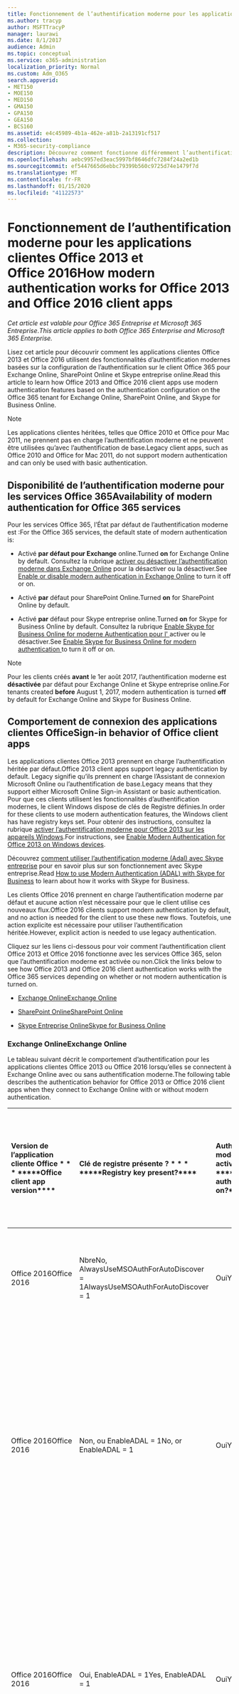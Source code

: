 ```yaml
---
title: Fonctionnement de l’authentification moderne pour les applications clientes Office 2013 et Office 2016
ms.author: tracyp
author: MSFTTracyP
manager: laurawi
ms.date: 8/1/2017
audience: Admin
ms.topic: conceptual
ms.service: o365-administration
localization_priority: Normal
ms.custom: Adm_O365
search.appverid:
- MET150
- MOE150
- MED150
- GMA150
- GPA150
- GEA150
- BCS160
ms.assetid: e4c45989-4b1a-462e-a81b-2a13191cf517
ms.collection:
- M365-security-compliance
description: Découvrez comment fonctionne différemment l’authentification moderne Office 365 pour les applications clientes Office 2013 et 2016.
ms.openlocfilehash: aebc9957ed3eac5997bf8646dfc7284f24a2ed1b
ms.sourcegitcommit: ef5447665d6ebbc79399b560c9725d74e1479f7d
ms.translationtype: MT
ms.contentlocale: fr-FR
ms.lasthandoff: 01/15/2020
ms.locfileid: "41122573"
---
```

# <a name="how-modern-authentication-works-for-office-2013-and-office-2016-client-apps"></a><span data-ttu-id="f85c4-103">Fonctionnement de l’authentification moderne pour les applications clientes Office 2013 et Office 2016</span><span class="sxs-lookup"><span data-stu-id="f85c4-103">How modern authentication works for Office 2013 and Office 2016 client apps</span></span>

<span data-ttu-id="f85c4-104">*Cet article est valable pour Office 365 Entreprise et Microsoft 365 Entreprise*.</span><span class="sxs-lookup"><span data-stu-id="f85c4-104">*This article applies to both Office 365 Enterprise and Microsoft 365 Enterprise.*</span></span>

<span data-ttu-id="f85c4-105">Lisez cet article pour découvrir comment les applications clientes Office 2013 et Office 2016 utilisent des fonctionnalités d’authentification modernes basées sur la configuration de l’authentification sur le client Office 365 pour Exchange Online, SharePoint Online et Skype entreprise online.</span><span class="sxs-lookup"><span data-stu-id="f85c4-105">Read this article to learn how Office 2013 and Office 2016 client apps use modern authentication features based on the authentication configuration on the Office 365 tenant for Exchange Online, SharePoint Online, and Skype for Business Online.</span></span>

> [!NOTE]
> <span data-ttu-id="f85c4-106">Les applications clientes héritées, telles que Office 2010 et Office pour Mac 2011, ne prennent pas en charge l’authentification moderne et ne peuvent être utilisées qu’avec l’authentification de base.</span><span class="sxs-lookup"><span data-stu-id="f85c4-106">Legacy client apps, such as Office 2010 and Office for Mac 2011, do not support modern authentication and can only be used with basic authentication.</span></span>

## <a name="availability-of-modern-authentication-for-office-365-services"></a><span data-ttu-id="f85c4-107">Disponibilité de l’authentification moderne pour les services Office 365</span><span class="sxs-lookup"><span data-stu-id="f85c4-107">Availability of modern authentication for Office 365 services</span></span>

<span data-ttu-id="f85c4-108">Pour les services Office 365, l’État par défaut de l’authentification moderne est :</span><span class="sxs-lookup"><span data-stu-id="f85c4-108">For the Office 365 services, the default state of modern authentication is:</span></span>
  
- <span data-ttu-id="f85c4-109">Activé **par défaut pour Exchange** online.</span><span class="sxs-lookup"><span data-stu-id="f85c4-109">Turned **on** for Exchange Online by default.</span></span> <span data-ttu-id="f85c4-110">Consultez la rubrique [activer ou désactiver l’authentification moderne dans Exchange Online](https://support.office.com/article/58018196-f918-49cd-8238-56f57f38d662) pour la désactiver ou la désactiver.</span><span class="sxs-lookup"><span data-stu-id="f85c4-110">See [Enable or disable modern authentication in Exchange Online](https://support.office.com/article/58018196-f918-49cd-8238-56f57f38d662) to turn it off or on.</span></span> 
    
- <span data-ttu-id="f85c4-111">Activé **par** défaut pour SharePoint Online.</span><span class="sxs-lookup"><span data-stu-id="f85c4-111">Turned **on** for SharePoint Online by default.</span></span> 
    
- <span data-ttu-id="f85c4-112">Activé **par** défaut pour Skype entreprise online.</span><span class="sxs-lookup"><span data-stu-id="f85c4-112">Turned **on** for Skype for Business Online by default.</span></span> <span data-ttu-id="f85c4-113">Consultez la rubrique [Enable Skype for Business Online for moderne Authentication pour l' ](https://social.technet.microsoft.com/wiki/contents/articles/34339.skype-for-business-online-enable-your-tenant-for-modern-authentication.aspx)activer ou le désactiver.</span><span class="sxs-lookup"><span data-stu-id="f85c4-113">See [Enable Skype for Business Online for modern authentication ](https://social.technet.microsoft.com/wiki/contents/articles/34339.skype-for-business-online-enable-your-tenant-for-modern-authentication.aspx)to turn it off or on.</span></span>

> [!NOTE]
> <span data-ttu-id="f85c4-114">Pour les clients créés **avant** le 1er août 2017, l’authentification moderne est **désactivée** par défaut pour Exchange Online et Skype entreprise online.</span><span class="sxs-lookup"><span data-stu-id="f85c4-114">For tenants created **before** August 1, 2017, modern authentication is turned **off** by default for Exchange Online and Skype for Business Online.</span></span>
    
## <a name="sign-in-behavior-of-office-client-apps"></a><span data-ttu-id="f85c4-115">Comportement de connexion des applications clientes Office</span><span class="sxs-lookup"><span data-stu-id="f85c4-115">Sign-in behavior of Office client apps</span></span>

<span data-ttu-id="f85c4-116">Les applications clientes Office 2013 prennent en charge l’authentification héritée par défaut.</span><span class="sxs-lookup"><span data-stu-id="f85c4-116">Office 2013 client apps support legacy authentication by default.</span></span> <span data-ttu-id="f85c4-117">Legacy signifie qu’ils prennent en charge l’Assistant de connexion Microsoft Online ou l’authentification de base.</span><span class="sxs-lookup"><span data-stu-id="f85c4-117">Legacy means that they support either Microsoft Online Sign-in Assistant or basic authentication.</span></span> <span data-ttu-id="f85c4-118">Pour que ces clients utilisent les fonctionnalités d’authentification modernes, le client Windows dispose de clés de Registre définies.</span><span class="sxs-lookup"><span data-stu-id="f85c4-118">In order for these clients to use modern authentication features, the Windows client has have registry keys set.</span></span> <span data-ttu-id="f85c4-119">Pour obtenir des instructions, consultez la rubrique [activer l’authentification moderne pour Office 2013 sur les appareils Windows](https://support.office.com/article/7dc1c01a-090f-4971-9677-f1b192d6c910).</span><span class="sxs-lookup"><span data-stu-id="f85c4-119">For instructions, see [Enable Modern Authentication for Office 2013 on Windows devices](https://support.office.com/article/7dc1c01a-090f-4971-9677-f1b192d6c910).</span></span>
  
<span data-ttu-id="f85c4-120">Découvrez [comment utiliser l’authentification moderne (Adal) avec Skype entreprise](https://go.microsoft.com/fwlink/p/?LinkId=785431) pour en savoir plus sur son fonctionnement avec Skype entreprise.</span><span class="sxs-lookup"><span data-stu-id="f85c4-120">Read [How to use Modern Authentication (ADAL) with Skype for Business](https://go.microsoft.com/fwlink/p/?LinkId=785431) to learn about how it works with Skype for Business.</span></span> 
  
<span data-ttu-id="f85c4-121">Les clients Office 2016 prennent en charge l’authentification moderne par défaut et aucune action n’est nécessaire pour que le client utilise ces nouveaux flux.</span><span class="sxs-lookup"><span data-stu-id="f85c4-121">Office 2016 clients support modern authentication by default, and no action is needed for the client to use these new flows.</span></span> <span data-ttu-id="f85c4-122">Toutefois, une action explicite est nécessaire pour utiliser l’authentification héritée.</span><span class="sxs-lookup"><span data-stu-id="f85c4-122">However, explicit action is needed to use legacy authentication.</span></span>
  
<span data-ttu-id="f85c4-123">Cliquez sur les liens ci-dessous pour voir comment l’authentification client Office 2013 et Office 2016 fonctionne avec les services Office 365, selon que l’authentification moderne est activée ou non.</span><span class="sxs-lookup"><span data-stu-id="f85c4-123">Click the links below to see how Office 2013 and Office 2016 client authentication works with the Office 365 services depending on whether or not modern authentication is turned on.</span></span>
  
- [<span data-ttu-id="f85c4-124">Exchange Online</span><span class="sxs-lookup"><span data-stu-id="f85c4-124">Exchange Online</span></span>](modern-auth-for-office-2013-and-2016.md#BK_EchangeOnline)
    
- [<span data-ttu-id="f85c4-125">SharePoint Online</span><span class="sxs-lookup"><span data-stu-id="f85c4-125">SharePoint Online</span></span>](modern-auth-for-office-2013-and-2016.md#BK_SharePointOnline)
    
- [<span data-ttu-id="f85c4-126">Skype Entreprise Online</span><span class="sxs-lookup"><span data-stu-id="f85c4-126">Skype for Business Online</span></span>](modern-auth-for-office-2013-and-2016.md#BK_SFBO)
    
<span data-ttu-id="f85c4-127"><a name="BK_EchangeOnline"> </a></span><span class="sxs-lookup"><span data-stu-id="f85c4-127"></span></span>
### <a name="exchange-online"></a><span data-ttu-id="f85c4-128">Exchange Online</span><span class="sxs-lookup"><span data-stu-id="f85c4-128">Exchange Online</span></span>

<span data-ttu-id="f85c4-129">Le tableau suivant décrit le comportement d’authentification pour les applications clientes Office 2013 ou Office 2016 lorsqu’elles se connectent à Exchange Online avec ou sans authentification moderne.</span><span class="sxs-lookup"><span data-stu-id="f85c4-129">The following table describes the authentication behavior for Office 2013 or Office 2016 client apps when they connect to Exchange Online with or without modern authentication.</span></span>
  
|<span data-ttu-id="f85c4-130">Version de l’application cliente Office \* \* \* \*</span><span class="sxs-lookup"><span data-stu-id="f85c4-130">\*\*\*\*Office client app version\*\*\*\*</span></span>|<span data-ttu-id="f85c4-131">Clé de registre présente ? \* \* \* \*</span><span class="sxs-lookup"><span data-stu-id="f85c4-131">\*\*\*\*Registry key present?\*\*\*\*</span></span>|<span data-ttu-id="f85c4-132">Authentification moderne activée ? \* \* \* \*</span><span class="sxs-lookup"><span data-stu-id="f85c4-132">\*\*\*\*Modern authentication on?\*\*\*\*</span></span>|<span data-ttu-id="f85c4-133">Comportement d’authentification avec l’authentification moderne activée pour le client (par défaut) \* \* \* \*</span><span class="sxs-lookup"><span data-stu-id="f85c4-133">\*\*\*\*Authentication behavior with modern authentication turned on for the tenant (default)\*\*\*\*</span></span>|<span data-ttu-id="f85c4-134">Comportement d’authentification avec l’authentification moderne désactivée pour le client \* \* \* \*</span><span class="sxs-lookup"><span data-stu-id="f85c4-134">\*\*\*\*Authentication behavior with modern authentication turned off for the tenant\*\*\*\*</span></span>|
|:-----|:-----|:-----|:-----|:-----|
|<span data-ttu-id="f85c4-135">Office 2016</span><span class="sxs-lookup"><span data-stu-id="f85c4-135">Office 2016</span></span>  <br/> |<span data-ttu-id="f85c4-136">Nbre</span><span class="sxs-lookup"><span data-stu-id="f85c4-136">No,</span></span> <br> <span data-ttu-id="f85c4-137">AlwaysUseMSOAuthForAutoDiscover = 1</span><span class="sxs-lookup"><span data-stu-id="f85c4-137">AlwaysUseMSOAuthForAutoDiscover = 1</span></span> <br/> |<span data-ttu-id="f85c4-138">Oui</span><span class="sxs-lookup"><span data-stu-id="f85c4-138">Yes</span></span>  <br/> |<span data-ttu-id="f85c4-139">Force l’authentification moderne sur Outlook 2010, 2013 ou 2016</span><span class="sxs-lookup"><span data-stu-id="f85c4-139">Forces modern authentication on Outlook 2010, 2013 or 2016</span></span> <br/> [<span data-ttu-id="f85c4-140">Plus d’informations</span><span class="sxs-lookup"><span data-stu-id="f85c4-140">More info</span></span>](https://support.microsoft.com/help/3126599/outlook-prompts-for-password-when-modern-authentication-is-enabled)|<span data-ttu-id="f85c4-141">Force l’authentification moderne dans le client Outlook.</span><span class="sxs-lookup"><span data-stu-id="f85c4-141">Forces modern authentication within the Outlook client.</span></span><br/> |
|<span data-ttu-id="f85c4-142">Office 2016</span><span class="sxs-lookup"><span data-stu-id="f85c4-142">Office 2016</span></span>  <br/> |<span data-ttu-id="f85c4-143">Non, ou EnableADAL = 1</span><span class="sxs-lookup"><span data-stu-id="f85c4-143">No, or EnableADAL = 1</span></span>  <br/> |<span data-ttu-id="f85c4-144">Oui</span><span class="sxs-lookup"><span data-stu-id="f85c4-144">Yes</span></span>  <br/> |<span data-ttu-id="f85c4-145">L’authentification moderne est tentée en premier.</span><span class="sxs-lookup"><span data-stu-id="f85c4-145">Modern authentication is attempted first.</span></span> <span data-ttu-id="f85c4-146">Si le serveur refuse une connexion d’authentification moderne, l’authentification de base est alors utilisée.</span><span class="sxs-lookup"><span data-stu-id="f85c4-146">If the server refuses a modern authentication connection, then basic authentication is used.</span></span> <span data-ttu-id="f85c4-147">Le serveur refuse l’authentification moderne lorsque le client n’est pas activé.</span><span class="sxs-lookup"><span data-stu-id="f85c4-147">Server refuses modern authentication when the tenant is not enabled.</span></span>  <br/> |<span data-ttu-id="f85c4-148">L’authentification moderne est tentée en premier.</span><span class="sxs-lookup"><span data-stu-id="f85c4-148">Modern authentication is attempted first.</span></span> <span data-ttu-id="f85c4-149">Si le serveur refuse une connexion d’authentification moderne, l’authentification de base est alors utilisée.</span><span class="sxs-lookup"><span data-stu-id="f85c4-149">If the server refuses a modern authentication connection, then basic authentication is used.</span></span> <span data-ttu-id="f85c4-150">Le serveur refuse l’authentification moderne lorsque le client n’est pas activé.</span><span class="sxs-lookup"><span data-stu-id="f85c4-150">Server refuses modern authentication when the tenant is not enabled.</span></span>  <br/> |
|<span data-ttu-id="f85c4-151">Office 2016</span><span class="sxs-lookup"><span data-stu-id="f85c4-151">Office 2016</span></span>  <br/> |<span data-ttu-id="f85c4-152">Oui, EnableADAL = 1</span><span class="sxs-lookup"><span data-stu-id="f85c4-152">Yes, EnableADAL = 1</span></span>  <br/> |<span data-ttu-id="f85c4-153">Oui</span><span class="sxs-lookup"><span data-stu-id="f85c4-153">Yes</span></span>  <br/> |<span data-ttu-id="f85c4-154">L’authentification moderne est tentée en premier.</span><span class="sxs-lookup"><span data-stu-id="f85c4-154">Modern authentication is attempted first.</span></span> <span data-ttu-id="f85c4-155">Si le serveur refuse une connexion d’authentification moderne, l’authentification de base est alors utilisée.</span><span class="sxs-lookup"><span data-stu-id="f85c4-155">If the server refuses a modern authentication connection, then basic authentication is used.</span></span> <span data-ttu-id="f85c4-156">Le serveur refuse l’authentification moderne lorsque le client n’est pas activé.</span><span class="sxs-lookup"><span data-stu-id="f85c4-156">Server refuses modern authentication when the tenant is not enabled.</span></span>  <br/> |<span data-ttu-id="f85c4-157">L’authentification moderne est tentée en premier.</span><span class="sxs-lookup"><span data-stu-id="f85c4-157">Modern authentication is attempted first.</span></span> <span data-ttu-id="f85c4-158">Si le serveur refuse une connexion d’authentification moderne, l’authentification de base est alors utilisée.</span><span class="sxs-lookup"><span data-stu-id="f85c4-158">If the server refuses a modern authentication connection, then basic authentication is used.</span></span> <span data-ttu-id="f85c4-159">Le serveur refuse l’authentification moderne lorsque le client n’est pas activé.</span><span class="sxs-lookup"><span data-stu-id="f85c4-159">Server refuses modern authentication when the tenant is not enabled.</span></span>  <br/> |
|<span data-ttu-id="f85c4-160">Office 2016</span><span class="sxs-lookup"><span data-stu-id="f85c4-160">Office 2016</span></span>  <br/> |<span data-ttu-id="f85c4-161">Oui, EnableADAL = 0</span><span class="sxs-lookup"><span data-stu-id="f85c4-161">Yes, EnableADAL=0</span></span>  <br/> |<span data-ttu-id="f85c4-162">Non</span><span class="sxs-lookup"><span data-stu-id="f85c4-162">No</span></span>  <br/> |<span data-ttu-id="f85c4-163">Authentification de base</span><span class="sxs-lookup"><span data-stu-id="f85c4-163">Basic authentication</span></span>  <br/> |<span data-ttu-id="f85c4-164">Authentification de base</span><span class="sxs-lookup"><span data-stu-id="f85c4-164">Basic authentication</span></span>  <br/> |
|<span data-ttu-id="f85c4-165">Office 2013</span><span class="sxs-lookup"><span data-stu-id="f85c4-165">Office 2013</span></span>  <br/> |<span data-ttu-id="f85c4-166">Non</span><span class="sxs-lookup"><span data-stu-id="f85c4-166">No</span></span>  <br/> |<span data-ttu-id="f85c4-167">Non</span><span class="sxs-lookup"><span data-stu-id="f85c4-167">No</span></span>  <br/> |<span data-ttu-id="f85c4-168">Authentification de base</span><span class="sxs-lookup"><span data-stu-id="f85c4-168">Basic authentication</span></span>  <br/> |<span data-ttu-id="f85c4-169">Authentification de base</span><span class="sxs-lookup"><span data-stu-id="f85c4-169">Basic authentication</span></span>  <br/> |
|<span data-ttu-id="f85c4-170">Office 2013</span><span class="sxs-lookup"><span data-stu-id="f85c4-170">Office 2013</span></span>  <br/> |<span data-ttu-id="f85c4-171">Oui, EnableADAL = 1</span><span class="sxs-lookup"><span data-stu-id="f85c4-171">Yes, EnableADAL = 1</span></span>  <br/> |<span data-ttu-id="f85c4-172">Oui</span><span class="sxs-lookup"><span data-stu-id="f85c4-172">Yes</span></span>  <br/> |<span data-ttu-id="f85c4-173">L’authentification moderne est tentée en premier.</span><span class="sxs-lookup"><span data-stu-id="f85c4-173">Modern authentication is attempted first.</span></span> <span data-ttu-id="f85c4-174">Si le serveur refuse une connexion d’authentification moderne, l’authentification de base est alors utilisée.</span><span class="sxs-lookup"><span data-stu-id="f85c4-174">If the server refuses a modern authentication connection, then basic authentication is used.</span></span> <span data-ttu-id="f85c4-175">Le serveur refuse l’authentification moderne lorsque le client n’est pas activé.</span><span class="sxs-lookup"><span data-stu-id="f85c4-175">Server refuses modern authentication when the tenant is not enabled.</span></span>  <br/> |<span data-ttu-id="f85c4-176">L’authentification moderne est tentée en premier.</span><span class="sxs-lookup"><span data-stu-id="f85c4-176">Modern authentication is attempted first.</span></span> <span data-ttu-id="f85c4-177">Si le serveur refuse une connexion d’authentification moderne, l’authentification de base est alors utilisée.</span><span class="sxs-lookup"><span data-stu-id="f85c4-177">If the server refuses a modern authentication connection, then basic authentication is used.</span></span> <span data-ttu-id="f85c4-178">Le serveur refuse l’authentification moderne lorsque le client n’est pas activé.</span><span class="sxs-lookup"><span data-stu-id="f85c4-178">Server refuses modern authentication when the tenant is not enabled.</span></span>  <br/> |
   
<span data-ttu-id="f85c4-179"><a name="BK_SharePointOnline"> </a></span><span class="sxs-lookup"><span data-stu-id="f85c4-179"></span></span>
### <a name="sharepoint-online"></a><span data-ttu-id="f85c4-180">SharePoint Online</span><span class="sxs-lookup"><span data-stu-id="f85c4-180">SharePoint Online</span></span>

<span data-ttu-id="f85c4-181">Le tableau suivant décrit le comportement d’authentification pour les applications clientes Office 2013 ou Office 2016 lorsqu’elles se connectent à SharePoint Online avec ou sans authentification moderne.</span><span class="sxs-lookup"><span data-stu-id="f85c4-181">The following table describes the authentication behavior for Office 2013 or Office 2016 client apps when they connect to SharePoint Online with or without modern authentication.</span></span>
  
|<span data-ttu-id="f85c4-182">Version de l’application cliente Office \* \* \* \*</span><span class="sxs-lookup"><span data-stu-id="f85c4-182">\*\*\*\*Office client app version\*\*\*\*</span></span>|<span data-ttu-id="f85c4-183">Clé de registre présente ? \* \* \* \*</span><span class="sxs-lookup"><span data-stu-id="f85c4-183">\*\*\*\*Registry key present?\*\*\*\*</span></span>|<span data-ttu-id="f85c4-184">Authentification moderne activée ? \* \* \* \*</span><span class="sxs-lookup"><span data-stu-id="f85c4-184">\*\*\*\*Modern authentication on?\*\*\*\*</span></span>|<span data-ttu-id="f85c4-185">Comportement d’authentification avec l’authentification moderne activée pour le client (par défaut) \* \* \* \*</span><span class="sxs-lookup"><span data-stu-id="f85c4-185">\*\*\*\*Authentication behavior with modern authentication turned on for the tenant (default)\*\*\*\*</span></span>|<span data-ttu-id="f85c4-186">Comportement d’authentification avec l’authentification moderne désactivée pour le client \* \* \* \*</span><span class="sxs-lookup"><span data-stu-id="f85c4-186">\*\*\*\*Authentication behavior with modern authentication turned off for the tenant\*\*\*\*</span></span>|
|:-----|:-----|:-----|:-----|:-----|
|<span data-ttu-id="f85c4-187">Office 2016</span><span class="sxs-lookup"><span data-stu-id="f85c4-187">Office 2016</span></span>  <br/> |<span data-ttu-id="f85c4-188">Non, ou EnableADAL = 1</span><span class="sxs-lookup"><span data-stu-id="f85c4-188">No, or EnableADAL = 1</span></span>  <br/> |<span data-ttu-id="f85c4-189">Oui</span><span class="sxs-lookup"><span data-stu-id="f85c4-189">Yes</span></span>  <br/> |<span data-ttu-id="f85c4-190">Authentification moderne uniquement.</span><span class="sxs-lookup"><span data-stu-id="f85c4-190">Modern authentication only.</span></span>  <br/> |<span data-ttu-id="f85c4-191">Échec de la connexion.</span><span class="sxs-lookup"><span data-stu-id="f85c4-191">Failure to connect.</span></span>  <br/> |
|<span data-ttu-id="f85c4-192">Office 2016</span><span class="sxs-lookup"><span data-stu-id="f85c4-192">Office 2016</span></span>  <br/> |<span data-ttu-id="f85c4-193">Oui, EnableADAL = 1</span><span class="sxs-lookup"><span data-stu-id="f85c4-193">Yes, EnableADAL = 1</span></span>  <br/> |<span data-ttu-id="f85c4-194">Oui</span><span class="sxs-lookup"><span data-stu-id="f85c4-194">Yes</span></span>  <br/> |<span data-ttu-id="f85c4-195">Authentification moderne uniquement.</span><span class="sxs-lookup"><span data-stu-id="f85c4-195">Modern authentication only.</span></span>  <br/> |<span data-ttu-id="f85c4-196">Échec de la connexion.</span><span class="sxs-lookup"><span data-stu-id="f85c4-196">Failure to connect.</span></span>  <br/> |
|<span data-ttu-id="f85c4-197">Office 2016</span><span class="sxs-lookup"><span data-stu-id="f85c4-197">Office 2016</span></span>  <br/> |<span data-ttu-id="f85c4-198">Oui, EnableADAL = 0</span><span class="sxs-lookup"><span data-stu-id="f85c4-198">Yes, EnableADAL = 0</span></span>  <br/> |<span data-ttu-id="f85c4-199">Non</span><span class="sxs-lookup"><span data-stu-id="f85c4-199">No</span></span>  <br/> |<span data-ttu-id="f85c4-200">Assistant de connexion Microsoft Online uniquement.</span><span class="sxs-lookup"><span data-stu-id="f85c4-200">Microsoft Online Sign-in Assistant only.</span></span>  <br/> |<span data-ttu-id="f85c4-201">Assistant de connexion Microsoft Online uniquement.</span><span class="sxs-lookup"><span data-stu-id="f85c4-201">Microsoft Online Sign-in Assistant only.</span></span>  <br/> |
|<span data-ttu-id="f85c4-202">Office 2013</span><span class="sxs-lookup"><span data-stu-id="f85c4-202">Office 2013</span></span>  <br/> |<span data-ttu-id="f85c4-203">Non</span><span class="sxs-lookup"><span data-stu-id="f85c4-203">No</span></span>  <br/> |<span data-ttu-id="f85c4-204">Non</span><span class="sxs-lookup"><span data-stu-id="f85c4-204">No</span></span>  <br/> |<span data-ttu-id="f85c4-205">Assistant de connexion Microsoft Online uniquement.</span><span class="sxs-lookup"><span data-stu-id="f85c4-205">Microsoft Online Sign-in Assistant only.</span></span>  <br/> |<span data-ttu-id="f85c4-206">Assistant de connexion Microsoft Online uniquement.</span><span class="sxs-lookup"><span data-stu-id="f85c4-206">Microsoft Online Sign-in Assistant only.</span></span>  <br/> |
|<span data-ttu-id="f85c4-207">Office 2013</span><span class="sxs-lookup"><span data-stu-id="f85c4-207">Office 2013</span></span>  <br/> |<span data-ttu-id="f85c4-208">Oui, EnableADAL = 1</span><span class="sxs-lookup"><span data-stu-id="f85c4-208">Yes, EnableADAL = 1</span></span>  <br/> |<span data-ttu-id="f85c4-209">Oui</span><span class="sxs-lookup"><span data-stu-id="f85c4-209">Yes</span></span>  <br/> |<span data-ttu-id="f85c4-210">Authentification moderne uniquement.</span><span class="sxs-lookup"><span data-stu-id="f85c4-210">Modern authentication only.</span></span>  <br/> |<span data-ttu-id="f85c4-211">Échec de la connexion.</span><span class="sxs-lookup"><span data-stu-id="f85c4-211">Failure to connect.</span></span>  <br/> |
   
### <a name="skype-for-business-online"></a><span data-ttu-id="f85c4-212">Skype Entreprise Online</span><span class="sxs-lookup"><span data-stu-id="f85c4-212">Skype for Business Online</span></span>
<span data-ttu-id="f85c4-213"><a name="BK_SFBO"> </a></span><span class="sxs-lookup"><span data-stu-id="f85c4-213"></span></span>

<span data-ttu-id="f85c4-214">Le tableau suivant décrit le comportement d’authentification pour les applications clientes Office 2013 ou Office 2016 lorsqu’elles se connectent à Skype entreprise Online avec ou sans authentification moderne.</span><span class="sxs-lookup"><span data-stu-id="f85c4-214">The following table describes the authentication behavior for Office 2013 or Office 2016 client apps when they connect to Skype for Business Online with or without modern authentication.</span></span>
  
|<span data-ttu-id="f85c4-215">Version de l’application cliente Office \* \* \* \*</span><span class="sxs-lookup"><span data-stu-id="f85c4-215">\*\*\*\*Office client app version\*\*\*\*</span></span>|<span data-ttu-id="f85c4-216">Clé de registre présente ? \* \* \* \*</span><span class="sxs-lookup"><span data-stu-id="f85c4-216">\*\*\*\*Registry key present?\*\*\*\*</span></span>|<span data-ttu-id="f85c4-217">Authentification moderne activée ? \* \* \* \*</span><span class="sxs-lookup"><span data-stu-id="f85c4-217">\*\*\*\*Modern authentication on?\*\*\*\*</span></span>|<span data-ttu-id="f85c4-218">Comportement d’authentification avec l’authentification moderne activée pour le client \* \* \* \*</span><span class="sxs-lookup"><span data-stu-id="f85c4-218">\*\*\*\*Authentication behavior with modern authentication turned on for the tenant\*\*\*\*</span></span>|<span data-ttu-id="f85c4-219">Comportement d’authentification avec l’authentification moderne désactivé pour le client (par défaut) \* \* \* \*</span><span class="sxs-lookup"><span data-stu-id="f85c4-219">\*\*\*\*Authentication behavior with modern authentication turned off for the tenant (default)\*\*\*\*</span></span>|
|:-----|:-----|:-----|:-----|:-----|
|<span data-ttu-id="f85c4-220">Office 2016</span><span class="sxs-lookup"><span data-stu-id="f85c4-220">Office 2016</span></span>  <br/> |<span data-ttu-id="f85c4-221">Non, ou EnableADAL = 1</span><span class="sxs-lookup"><span data-stu-id="f85c4-221">No, or EnableADAL = 1</span></span>  <br/> |<span data-ttu-id="f85c4-222">Oui</span><span class="sxs-lookup"><span data-stu-id="f85c4-222">Yes</span></span>  <br/> |<span data-ttu-id="f85c4-223">L’authentification moderne est tentée en premier.</span><span class="sxs-lookup"><span data-stu-id="f85c4-223">Modern authentication is attempted first.</span></span> <span data-ttu-id="f85c4-224">Si le serveur refuse une connexion d’authentification moderne, l’Assistant de connexion Microsoft Online est utilisé.</span><span class="sxs-lookup"><span data-stu-id="f85c4-224">If the server refuses a modern authentication connection, then Microsoft Online Sign-in Assistant is used.</span></span> <span data-ttu-id="f85c4-225">Le serveur refuse l’authentification moderne lorsque les locataires Skype entreprise Online ne sont pas activés.</span><span class="sxs-lookup"><span data-stu-id="f85c4-225">Server refuses modern authentication when Skype for Business Online tenants are not enabled.</span></span>  <br/> |<span data-ttu-id="f85c4-226">L’authentification moderne est tentée en premier.</span><span class="sxs-lookup"><span data-stu-id="f85c4-226">Modern authentication is attempted first.</span></span> <span data-ttu-id="f85c4-227">Si le serveur refuse une connexion d’authentification moderne, l’Assistant de connexion Microsoft Online est utilisé.</span><span class="sxs-lookup"><span data-stu-id="f85c4-227">If the server refuses a modern authentication connection, then Microsoft Online Sign-in Assistant is used.</span></span> <span data-ttu-id="f85c4-228">Le serveur refuse l’authentification moderne lorsque les locataires Skype entreprise Online ne sont pas activés.</span><span class="sxs-lookup"><span data-stu-id="f85c4-228">Server refuses modern authentication when Skype for Business Online tenants are not enabled.</span></span>  <br/> |
|<span data-ttu-id="f85c4-229">Office 2016</span><span class="sxs-lookup"><span data-stu-id="f85c4-229">Office 2016</span></span>  <br/> |<span data-ttu-id="f85c4-230">Oui, EnableADAL = 1</span><span class="sxs-lookup"><span data-stu-id="f85c4-230">Yes, EnableADAL = 1</span></span>  <br/> |<span data-ttu-id="f85c4-231">Oui</span><span class="sxs-lookup"><span data-stu-id="f85c4-231">Yes</span></span>  <br/> |<span data-ttu-id="f85c4-232">L’authentification moderne est tentée en premier.</span><span class="sxs-lookup"><span data-stu-id="f85c4-232">Modern authentication is attempted first.</span></span> <span data-ttu-id="f85c4-233">Si le serveur refuse une connexion d’authentification moderne, l’Assistant de connexion Microsoft Online est utilisé.</span><span class="sxs-lookup"><span data-stu-id="f85c4-233">If the server refuses a modern authentication connection, then Microsoft Online Sign-in Assistant is used.</span></span> <span data-ttu-id="f85c4-234">Le serveur refuse l’authentification moderne lorsque les locataires Skype entreprise Online ne sont pas activés.</span><span class="sxs-lookup"><span data-stu-id="f85c4-234">Server refuses modern authentication when Skype for Business Online tenants are not enabled.</span></span>  <br/> |<span data-ttu-id="f85c4-235">L’authentification moderne est tentée en premier.</span><span class="sxs-lookup"><span data-stu-id="f85c4-235">Modern authentication is attempted first.</span></span> <span data-ttu-id="f85c4-236">Si le serveur refuse une connexion d’authentification moderne, l’Assistant de connexion Microsoft Online est utilisé.</span><span class="sxs-lookup"><span data-stu-id="f85c4-236">If the server refuses a modern authentication connection, then Microsoft Online Sign-in Assistant is used.</span></span> <span data-ttu-id="f85c4-237">Le serveur refuse l’authentification moderne lorsque les locataires Skype entreprise Online ne sont pas activés.</span><span class="sxs-lookup"><span data-stu-id="f85c4-237">Server refuses modern authentication when Skype for Business Online tenants are not enabled.</span></span>  <br/> |
|<span data-ttu-id="f85c4-238">Office 2016</span><span class="sxs-lookup"><span data-stu-id="f85c4-238">Office 2016</span></span>  <br/> |<span data-ttu-id="f85c4-239">Oui, EnableADAL = 0</span><span class="sxs-lookup"><span data-stu-id="f85c4-239">Yes, EnableADAL = 0</span></span>  <br/> |<span data-ttu-id="f85c4-240">Non</span><span class="sxs-lookup"><span data-stu-id="f85c4-240">No</span></span>  <br/> |<span data-ttu-id="f85c4-241">Assistant de connexion Microsoft Online uniquement.</span><span class="sxs-lookup"><span data-stu-id="f85c4-241">Microsoft Online Sign-in Assistant only.</span></span>  <br/> |<span data-ttu-id="f85c4-242">Assistant de connexion Microsoft Online uniquement.</span><span class="sxs-lookup"><span data-stu-id="f85c4-242">Microsoft Online Sign-in Assistant only.</span></span>  <br/> |
|<span data-ttu-id="f85c4-243">Office 2013</span><span class="sxs-lookup"><span data-stu-id="f85c4-243">Office 2013</span></span>  <br/> |<span data-ttu-id="f85c4-244">Non</span><span class="sxs-lookup"><span data-stu-id="f85c4-244">No</span></span>  <br/> |<span data-ttu-id="f85c4-245">Non</span><span class="sxs-lookup"><span data-stu-id="f85c4-245">No</span></span>  <br/> |<span data-ttu-id="f85c4-246">Assistant de connexion Microsoft Online uniquement.</span><span class="sxs-lookup"><span data-stu-id="f85c4-246">Microsoft Online Sign-in Assistant only.</span></span>  <br/> |<span data-ttu-id="f85c4-247">Assistant de connexion Microsoft Online uniquement.</span><span class="sxs-lookup"><span data-stu-id="f85c4-247">Microsoft Online Sign-in Assistant only.</span></span>  <br/> |
|<span data-ttu-id="f85c4-248">Office 2013</span><span class="sxs-lookup"><span data-stu-id="f85c4-248">Office 2013</span></span>  <br/> |<span data-ttu-id="f85c4-249">Oui, EnableADAL = 1</span><span class="sxs-lookup"><span data-stu-id="f85c4-249">Yes, EnableADAL = 1</span></span>  <br/> |<span data-ttu-id="f85c4-250">Oui</span><span class="sxs-lookup"><span data-stu-id="f85c4-250">Yes</span></span>  <br/> |<span data-ttu-id="f85c4-251">L’authentification moderne est tentée en premier.</span><span class="sxs-lookup"><span data-stu-id="f85c4-251">Modern authentication is attempted first.</span></span> <span data-ttu-id="f85c4-252">Si le serveur refuse une connexion d’authentification moderne, l’Assistant de connexion Microsoft Online est utilisé.</span><span class="sxs-lookup"><span data-stu-id="f85c4-252">If the server refuses a modern authentication connection, then Microsoft Online Sign-in Assistant is used.</span></span> <span data-ttu-id="f85c4-253">Le serveur refuse l’authentification moderne lorsque les locataires Skype entreprise Online ne sont pas activés.</span><span class="sxs-lookup"><span data-stu-id="f85c4-253">Server refuses modern authentication when Skype for Business Online tenants are not enabled.</span></span>  <br/> |<span data-ttu-id="f85c4-254">Assistant de connexion Microsoft Online uniquement.</span><span class="sxs-lookup"><span data-stu-id="f85c4-254">Microsoft Online Sign-in Assistant only.</span></span>  <br/> |
   
## <a name="see-also"></a><span data-ttu-id="f85c4-255">Voir aussi</span><span class="sxs-lookup"><span data-stu-id="f85c4-255">See also</span></span>

[<span data-ttu-id="f85c4-256">Activer l’Authentification moderne pour Office 2013 sur les appareils Windows</span><span class="sxs-lookup"><span data-stu-id="f85c4-256">Enable Modern Authentication for Office 2013 on Windows devices</span></span>](https://support.office.com/article/enable-modern-authentication-for-office-2013-on-windows-devices-7dc1c01a-090f-4971-9677-f1b192d6c910)

[<span data-ttu-id="f85c4-257">Planifier l’authentification multifacteur pour les déploiements d’Office 365 (pour les administrateurs d’Office 365)</span><span class="sxs-lookup"><span data-stu-id="f85c4-257">Plan for multi-factor authentication for Office 365 Deployments (for Office 365 administrators)</span></span>](https://support.office.com/article/plan-for-multi-factor-authentication-for-office-365-deployments-043807b2-21db-4d5c-b430-c8a6dee0e6ba)

[<span data-ttu-id="f85c4-258">Se connecter à Office 365 avec la vérification en deux étapes (pour les utilisateurs finaux)</span><span class="sxs-lookup"><span data-stu-id="f85c4-258">Sign in to Office 365 with 2-step verification (for end users)</span></span>](https://support.office.com/article/sign-in-to-office-365-with-2-step-verification-2b856342-170a-438e-9a4f-3c092394d3cb)

[<span data-ttu-id="f85c4-259">Vue d’ensemble de Microsoft 365 Entreprise</span><span class="sxs-lookup"><span data-stu-id="f85c4-259">Microsoft 365 Enterprise overview</span></span>](https://docs.microsoft.com/microsoft-365/enterprise/microsoft-365-overview)
